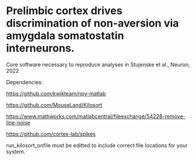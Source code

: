 # Prelimbic cortex drives discrimination of non-aversion via amygdala somatostatin interneurons.

Core software necessary to reproduce analyses in Stujenske et al., Neuron, 2022

Dependencies:

https://github.com/kwikteam/npy-matlab

https://github.com/MouseLand/Kilosort

https://www.mathworks.com/matlabcentral/fileexchange/54228-remove-line-noise

https://github.com/cortex-lab/spikes


run_kilosort_onfile must be editted to include correct file locations for your system.
